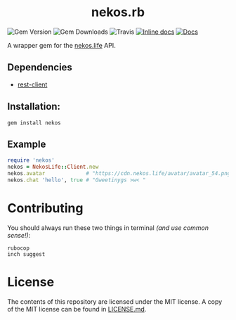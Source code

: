 <div align=center>
  <h1>nekos.rb</h1>
</div>

![Gem Version](https://img.shields.io/gem/v/nekos.svg)
![Gem Downloads](https://img.shields.io/gem/dt/nekos.svg)
![Travis](https://img.shields.io/travis/Nekos-Life/nekos.rb/master.svg)
[![Inline docs](http://inch-ci.org/github/Nekos-Life/nekos.rb.svg?branch=master&style=shields)](http://inch-ci.org/github/Nekos-Life/nekos.rb)
[![Docs](https://img.shields.io/badge/view-docs-FACE00.svg)](https://www.rubydoc.info/github/Nekos-Life/nekos.rb/master)

A wrapper gem for the [nekos.life](https://nekos.life) API.

## Dependencies
* [rest-client](https://github.com/rest-client/rest-client)

## Installation:

    gem install nekos

## Example
```ruby
require 'nekos'
nekos = NekosLife::Client.new
nekos.avatar             # "https://cdn.nekos.life/avatar/avatar_54.png"
nekos.chat 'hello', true # "Gweetinygs >w< "
```

# Contributing

You should always run these two things in terminal *(and use common sense!)*:

    rubocop
    inch suggest

# License

The contents of this repository are licensed under the MIT license. A copy of the MIT license can be found in [LICENSE.md](LICENSE.md).
